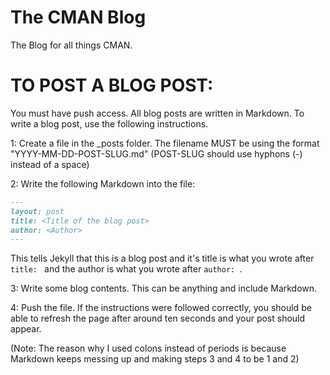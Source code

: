 # The CMAN Blog
The Blog for all things CMAN.

# TO POST A BLOG POST:

You must have push access. All blog posts are written in Markdown. To write a blog post, use the following instructions.

1: Create a file in the _posts folder. The filename MUST be using the format "YYYY-MM-DD-POST-SLUG.md" (POST-SLUG should use hyphons (-) instead of a space)

2: Write the following Markdown into the file:
```markdown
---
layout: post
title: <Title of the blog post>
author: <Author>
---
```
This tells Jekyll that this is a blog post and it's title is what you wrote after ```title: ``` and the author is what you wrote after ```author: ```.

3: Write some blog contents. This can be anything and include Markdown.

4: Push the file. If the instructions were followed correctly, you should be able to refresh the page after around ten seconds and your post should appear.

(Note: The reason why I used colons instead of periods is because Markdown keeps messing up and making steps 3 and 4 to be 1 and 2)
